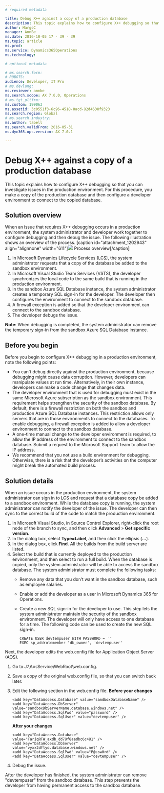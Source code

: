 ```yaml
---
# required metadata

title: Debug X++ against a copy of a production database
description: This topic explains how to configure X++ debugging so that you can investigate issues in the production environment. For this procedure, you make a copy of the production database and then configure a developer environment to connect to the copied database.
author: MargoC
manager: AnnBe
ms.date: 2016-10-05 17 - 39 - 39
ms.topic: article
ms.prod: 
ms.service: Dynamics365Operations
ms.technology: 

# optional metadata

# ms.search.form: 
# ROBOTS: 
audience: Developer, IT Pro
# ms.devlang: 
ms.reviewer: annbe
ms.search.scope: AX 7.0.0, Operations
# ms.tgt_pltfrm: 
ms.custom: 199063
ms.assetid: 3c0551f3-6c96-4518-8acd-82d4638f9323
ms.search.region: Global
# ms.search.industry: 
ms.author: tabell
ms.search.validFrom: 2016-05-31
ms.dyn365.ops.version: AX 7.0.1

---
```


# Debug X++ against a copy of a production database

This topic explains how to configure X++ debugging so that you can investigate issues in the production environment. For this procedure, you make a copy of the production database and then configure a developer environment to connect to the copied database.

Solution overview
-----------------

When an issue that requires X++ debugging occurs in a production environment, the system administrator and developer work together to configure debugging and then debug the issue. The following illustration shows an overview of the process. \[caption id="attachment\_1202943" align="alignnone" width="611"\][![](./media/debugxpp.jpg)](./media/debugxpp.jpg) Process overview\[/caption\]

1.  In Microsoft Dynamics Lifecycle Services (LCS), the system administrator requests that a copy of the database be added to the sandbox environment.
2.  In Microsoft Visual Studio Team Services (VSTS), the developer synchronizes the local code to the same build that is running in the production environment.
3.  In the sandbox Azure SQL Database instance, the system administrator creates a temporary SQL sign-in for the developer. The developer then configures the environment to connect to the sandbox database.
4.  A firewall exception is added so that the developer environment can connect to the sandbox database.
5.  The developer debugs the issue.

**Note:** When debugging is completed, the system administrator can remove the temporary sign-in from the sandbox Azure SQL Database instance.

## Before you begin
Before you begin to configure X++ debugging in a production environment, note the following points:

-   You can't debug directly against the production environment, because debugging might cause data corruption. However, developers can manipulate values at run time. Alternatively, in their own instance, developers can make a code change that changes data.
-   The developer environment that is used for debugging must exist in the same Microsoft Azure subscription as the sandbox environment. This requirement helps strengthen the security of the sandbox database. By default, there is a firewall restriction on both the sandbox and production Azure SQL Database instances. This restriction allows only servers that are in those environments to connect to the databases. To enable debugging, a firewall exception is added to allow a developer environment to connect to the sandbox database.
-   A one-time manual change to the developer environment is required, to allow the IP address of the environment to connect to the sandbox database. Submit a request to the Microsoft Support Team to allow the IP address.
-   We recommend that you not use a build environment for debugging. Otherwise, there is a risk that the developer’s activities on the computer might break the automated build process.

## Solution details
When an issue occurs in the production environment, the system administrator can sign in to LCS and request that a database copy be added to a sandbox environment. While the database copy is running, the system administrator can notify the developer of the issue. The developer can then sync to the correct build of the code to match the production environment.

1.  In Microsoft Visual Studio, in Source Control Explorer, right-click the root node of the branch to sync, and then click **Advanced** &gt; **Get specific version**.
2.  In the dialog box, select **Type=Label**, and then click the ellipsis (**...**).
3.  In the dialog box, click **Find**. All the builds from the build server are listed.
4.  Select the build that is currently deployed to the production environment, and then select to run a full build. When the database is copied, only the system administrator will be able to access the sandbox database. The system administrator must complete the following tasks:
    -   Remove any data that you don't want in the sandbox database, such as employee salaries.
    -   Enable or add the developer as a user in Microsoft Dynamics 365 for Operations.
    -   Create a new SQL sign-in for the developer to use. This step lets the system administrator maintain the security of the sandbox environment. The developer will only have access to one database for a time. The following code can be used to create the new SQL sign-in.

            CREATE USER devtempuser WITH PASSWORD = ''
            EXEC sp_addrolemember 'db_owner', 'devtempuser'

Next, the developer edits the web.config file for Application Object Server (AOS).

1.  Go to J:\\AosService\\WebRoot\\web.config.
2.  Save a copy of the original web.config file, so that you can switch back later.
3.  Edit the following section in the web.config file. **Before your changes**

        <add key="DataAccess.Database" value="sandboxDatabaseName" />
        <add key="DataAccess.DbServer" value="sandboxDbServerName.database.windows.net" />
        <add key="DataAccess.SqlPwd" value="password" />
        <add key="DataAccess.SqlUser" value="devtempuser" />

    **After your changes**

        <add key="DataAccess.Database" value="TariqRTW_axdb_dd78f8aadbc6c481" />
        <add key="DataAccess.DbServer" value="vyxx2dflyo.database.windows.net" />
        <add key="DataAccess.SqlPwd" value="P@ssw0rd" />
        <add key="DataAccess.SqlUser" value="devtempuser" />

4.  Debug the issue.

After the developer has finished, the system administrator can remove "devtempuser" from the sandbox database. This step prevents the developer from having permanent access to the sandbox database.

